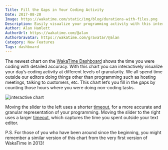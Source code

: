 ```yaml
---
Title: Fill the Gaps in Your Coding Activity
Date: 2017-08-20
Image: https://wakatime.com/static/img/blog/durations-with-files.png
Description: Easily visualize your programming activity with this interactive chart.
Author: Alan Hamlett
AuthorUrl: https://wakatime.com/@alan
AuthorGravatar: https://wakatime.com/gravatar/@alan
Category: New Features
Tags: dashboard
---
```


The newest chart on the [WakaTime Dashboard][dashboard] shows the time you were coding with detailed accuracy.
With this chart you can interactively visualize your day’s coding activity at different levels of granularity.
We all spend time outside our editors doing things other than programming such as hosting meetings, talking to customers, etc.
This chart let’s you fill in the gaps by counting those hours where you were doing non-coding tasks.

<img src="https://wakatime.com/static/img/blog/durations-demo.gif" class="img-thumbnail" alt="interactive chart" />

Moving the slider to the left uses a shorter [timeout][timeout], for a more accurate and granular representation of your programming.
Moving the slider to the right uses a larger [timeout][timeout], which captures the time you spent outside your text editor.

P.S. For those of you who have been around since the beginning, you might remember a similar version of this chart from the very first version of WakaTime in 2013!


[dashboard]: https://wakatime.com/dashboard
[timeout]: https://wakatime.com/faq#afk

